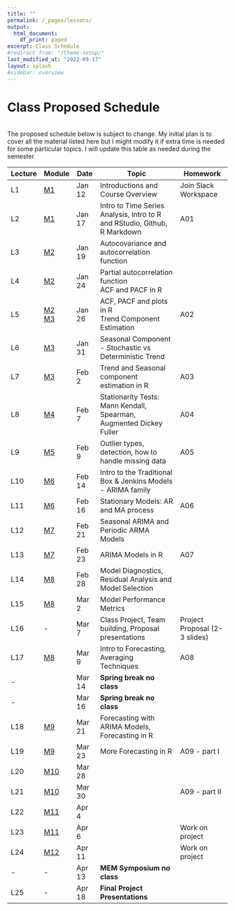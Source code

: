 ```yaml
---
title: ""
permalink: /_pages/lessons/
output:
  html_document:
    df_print: paged
excerpt: Class Schedule
#redirect_from: "/theme-setup/"
last_modified_at: "2022-09-17"
layout: splash
#sidebar: overview
---
```


# Class Proposed Schedule
<br>
The proposed schedule below is subject to change. My initial plan is to cover all the material listed here but I might modify it if extra time is needed for some particular topics. I will update this table as needed during the semester.


| Lecture | Module |   Date  | Topic | Homework |
|----|----|--------|--------------|----|
| L1 | <a href="/docs/modules/M1/" > M1 </a> | Jan 12 | Introductions and Course Overview  | Join Slack Workspace |
| L2 |   <a href="/docs/modules/M1/" > M1 </a> | Jan 17 | Intro to Time Series Analysis, Intro to R and RStudio, Github, R Markdown | A01 |
| L3 | <a href="/docs/modules/M2/" > M2 </a> | Jan 19 | Autocovariance and autocorrelation function | |
| L4 | <a href="/docs/modules/M2/" > M2 </a> | Jan 24 | Partial autocorrelation function <br> ACF and PACF in R| |
| L5 | <a href="/docs/modules/M2/" > M2 </a> <br> <a href="/docs/modules/M2/" > M3 </a>  | Jan 26 | ACF, PACF and plots in R <br> Trend Component Estimation| A02 |
| L6 | <a href="/docs/modules/M3/" > M3 </a> | Jan 31 | Seasonal Component - Stochastic vs Deterministic Trend |  |
| L7 | <a href="/docs/modules/M3/" > M3 </a> | Feb 2 | Trend and Seasonal component estimation in R | A03 |
| L8 | <a href="/docs/modules/M4/" > M4 </a> | Feb 7 | Stationarity Tests: Mann Kendall, Spearman, Augmented Dickey Fuller | A04 |
| L9 | <a href="/docs/modules/M5/" > M5 </a> | Feb 9 | Outlier types, detection, how to handle missing data| A05 |
| L10 | <a href="/docs/modules/M6/" > M6 </a> | Feb 14 | Intro to the Traditional Box & Jenkins Models - ARIMA family |  |
| L11 | <a href="/docs/modules/M6/" > M6 </a> | Feb 16 | Stationary Models: AR and MA process | A06 |
| L12 | <a href="/docs/modules/M7/" > M7 </a> | Feb 21 | Seasonal ARIMA and Periodic ARMA Models |  |
| L13 | <a href="/docs/modules/M7/" > M7 </a> | Feb 23 | ARIMA Models in R | A07 |
| L14 | <a href="/docs/modules/M8/" > M8 </a> | Feb 28 | Model Diagnostics, Residual Analysis and Model Selection |  |
| L15 | <a href="/docs/modules/M8/" > M8 </a> | Mar 2 | Model Performance Metrics |  |
| L16 | - | Mar 7 | Class Project, Team building, Proposal presentations | Project Proposal (2-3 slides) |  |
| L17 | <a href="/docs/modules/M8/" > M8 </a> | Mar 9 | Intro to Forecasting, Averaging Techniques | A08 |
| - |  | Mar 14 | **Spring break no class** |  |
| - |  | Mar 16 | **Spring break no class** |  |
| L18 | <a href="/docs/modules/M9/" > M9 </a> | Mar 21 | Forecasting with ARIMA Models, Forecasting in R |  |
| L19 | <a href="/docs/modules/M9/" > M9 </a> | Mar 23 | More Forecasting in R | A09 - part I |
| L20 | <a href="/docs/modules/M10/" > M10 </a> | Mar 28 |   |  |
| L21 | <a href="/docs/modules/M10/" > M10 </a> | Mar 30 |   |  A09 - part II |
| L22 | <a href="/docs/modules/M11/" > M11 </a> | Apr 4 |   |  |
| L23 | <a href="/docs/modules/M11/" > M11 </a> | Apr 6 |  | Work on project |
| L24 | <a href="/docs/modules/M12/" > M12 </a> | Apr 11 |  | Work on project |
| - | - | Apr 13  | **MEM Symposium no class** |  |
| L25 | - | Apr 18 |  **Final Project Presentations** |  |